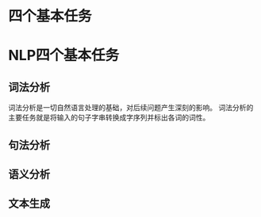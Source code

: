 # 四个基本任务


# NLP四个基本任务

## 词法分析
词法分析是一切自然语言处理的基础，对后续问题产生深刻的影响。
词法分析的主要任务就是将输入的句子字串转换成字序列并标出各词的词性。


## 句法分析

## 语义分析

## 文本生成


